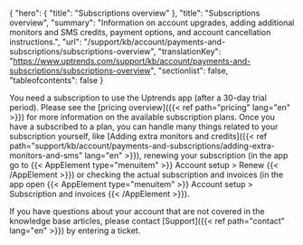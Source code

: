 {
  "hero": {
    "title": "Subscriptions overview"
  },
  "title": "Subscriptions overview",
  "summary": "Information on account upgrades, adding additional monitors and SMS credits, payment options, and account cancellation instructions.",
  "url": "/support/kb/account/payments-and-subscriptions/subscriptions-overview",
  "translationKey": "https://www.uptrends.com/support/kb/account/payments-and-subscriptions/subscriptions-overview",
  "sectionlist": false,
  "tableofcontents": false
}

You need a subscription to use the Uptrends app (after a 30-day trial period). Please see the [pricing overview]({{< ref path="pricing" lang="en" >}}) for more information on the available subscription plans.
Once you have a subscribed to a plan, you can handle many things related to your subscription yourself, like [Adding extra monitors and credits]({{< ref path="support/kb/account/payments-and-subscriptions/adding-extra-monitors-and-sms" lang="en" >}}), renewing your subscription (in the app go to {{< AppElement type="menuitem" >}} Account setup > Renew {{< /AppElement >}}) or checking the actual subscription and invoices (in the app open {{< AppElement type="menuitem" >}} Account setup > Subscription and invoices {{< /AppElement >}}).

If you have questions about your account that are not covered in the knowledge base articles, please contact [Support]({{< ref path="contact" lang="en" >}}) by entering a ticket.
